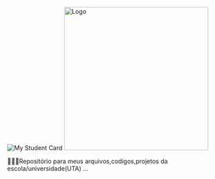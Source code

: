 ![My Student Card](https://github.com/LiedsonDelgado/school_projects/assets/165567213/4b51cb64-5cb5-4c69-9ab7-0690b760a2c9)
<img width="333" alt="Logo" src="https://github.com/LiedsonDelgado/school_projects/assets/165567213/1969b36a-bef7-4f00-a498-adb86e0ec727">


👨🏽‍💻Repositório para meus arquivos,codigos,projetos da escola/universidade(UTA)
...
